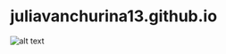 # juliavanchurina13.github.io
![alt text](https://cdn.britannica.com/84/73184-050-05ED59CB/Sunflower-field-Fargo-North-Dakota.jpg)
